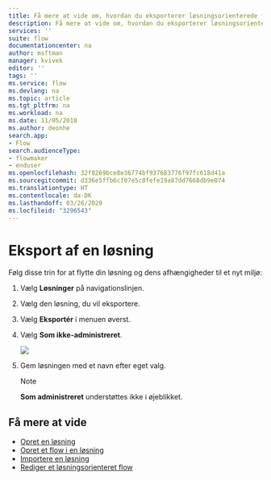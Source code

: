 ```yaml
---
title: Få mere at vide om, hvordan du eksporterer løsningsorienterede flow | Microsoft Docs
description: Få mere at vide om, hvordan du eksporterer løsningsorienterede flow.
services: ''
suite: flow
documentationcenter: na
author: msftman
manager: kvivek
editor: ''
tags: ''
ms.service: flow
ms.devlang: na
ms.topic: article
ms.tgt_pltfrm: na
ms.workload: na
ms.date: 11/05/2018
ms.author: deonhe
search.app:
- Flow
search.audienceType:
- flowmaker
- enduser
ms.openlocfilehash: 32f8269bce8e36774bf937683776f97fc618d41a
ms.sourcegitcommit: d336e5ffb6cf07e5c8fefe19a87dd7668db9e074
ms.translationtype: HT
ms.contentlocale: da-DK
ms.lasthandoff: 03/26/2020
ms.locfileid: "3296543"
---
```

# <a name="export-a-solution"></a>Eksport af en løsning


Følg disse trin for at flytte din løsning og dens afhængigheder til et nyt miljø:

1. Vælg **Løsninger** på navigationslinjen.
1. Vælg den løsning, du vil eksportere.
1. Vælg **Eksportér** i menuen øverst.
1. Vælg **Som ikke-administreret**.

   ![](./media/export-flow-solution/flow-export-options.png)

1. Gem løsningen med et navn efter eget valg.

   > [!NOTE]
   > **Som administreret** understøttes ikke i øjeblikket.

## <a name="learn-more"></a>Få mere at vide

<!--from editor: Do you want to add Remove a solution-aware flow to this list?-->

* [Opret en løsning](./overview-solution-flows.md)
* [Opret et flow i en løsning](./create-flow-solution.md)
* [Importere en løsning](./import-flow-solution.md)
* [Rediger et løsningsorienteret flow](./edit-solution-aware-flow.md)
